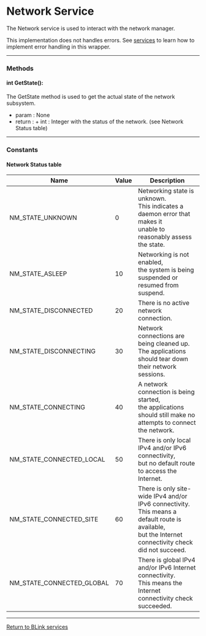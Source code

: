 Network Service
============

The Network service is used to interact with the network manager.

This implementation does not handles errors. See [services](services.md) to learn how to implement error handling in this wrapper.

---------------------------------

### Methods

#### int GetState():

The GetState method is used to get the actual state of the network subsystem.

- param  : None
- return :
         + int : Integer with the status of the network. (see Network Status table)

---------------------------------

### Constants

#### Network Status table

Name                      | Value | Description
------------------------- | ----- | --------------------------------------------------------------------------------------------------------------------------------------------------------------------------------
NM_STATE_UNKNOWN          | 0     | Networking state is unknown. <br>This indicates a daemon error that makes it <br>unable to reasonably assess the state.
NM_STATE_ASLEEP 		  | 10    | Networking is not enabled, <br>the system is being suspended or resumed from suspend.
NM_STATE_DISCONNECTED	  | 20    | There is no active network connection.
NM_STATE_DISCONNECTING	  | 30    | Network connections are being cleaned up. <br>The applications should tear down their network sessions.
NM_STATE_CONNECTING 	  | 40    | A network connection is being started, <br>the applications should still make no attempts to connect the network.
NM_STATE_CONNECTED_LOCAL  | 50    | There is only local IPv4 and/or IPv6 connectivity, <br>but no default route to access the Internet.
NM_STATE_CONNECTED_SITE   | 60    | There is only site-wide IPv4 and/or IPv6 connectivity. <br>This means a default route is available, <br>but the Internet connectivity check did not succeed.
NM_STATE_CONNECTED_GLOBAL | 70    | There is global IPv4 and/or IPv6 Internet connectivity. <br>This means the Internet connectivity check succeeded.


---------------------------------

[Return to BLink services](blinkServices.md)